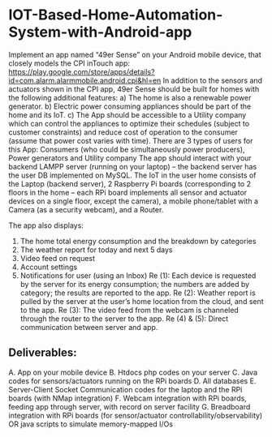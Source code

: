 # IOT-Based-Home-Automation-System-with-Android-app
Implement an app named “49er Sense” on your Android mobile device, that closely models the CPI inTouch app: https://play.google.com/store/apps/details?id=com.alarm.alarmmobile.android.cpi&hl=en
In addition to the sensors and actuators shown in the CPI app, 49er Sense should be built for homes with the following additional features:
a)	The home is also a renewable power generator.
b)	Electric power consuming appliances should be part of the home and its IoT.
c)	The App should be accessible to a Utility company which can control the appliances to optimize their schedules (subject to customer constraints) and reduce cost of operation to the consumer (assume that power cost varies with time). 
There are 3 types of users for this App: Consumers (who could be simultaneously power producers), Power generators and Utility company
The app should interact with your backend LAMPP server (running on your laptop) – the backend server has the user DB implemented on MySQL. 
The IoT in the user home consists of the Laptop (backend server), 2 Raspberry Pi boards (corresponding to 2 floors in the home – each RPi board implements all sensor and actuator devices on a single floor, except the camera), a mobile phone/tablet with a Camera (as a security webcam), and a Router.

The app also displays:
1.	The home total energy consumption and the breakdown by categories
2.	The weather report for today and next 5 days
3.	Video feed on request
4.	Account settings
5.	Notifications for user (using an Inbox)
Re (1): Each device is requested by the server for its energy consumption; the numbers are added by category; the results are reported to the app.
Re (2): Weather report is pulled by the server at the user’s home location from the cloud, and sent to the app.
Re (3): The video feed from the webcam is channeled through the router to the server to the app.
Re (4) & (5): Direct communication between server and app.

## Deliverables:
A.	App on your mobile device
B.	Htdocs php codes on your server
C.	Java codes for sensors/actuators running on the RPi boards
D.	All databases
E.	Server-Client Socket Communication codes for the laptop and the RPi boards (with NMap integration)
F.	Webcam integration with RPi boards, feeding app through server, with record on server facility
G.	Breadboard integration with RPi boards (for sensor/actuator controllability/observability) OR java scripts to simulate memory-mapped I/Os


